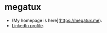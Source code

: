 # megatux

* (My homepage is here](https://megatux.me).
* [LinkedIn profile](https://www.linkedin.com/in/molinacristian/).
